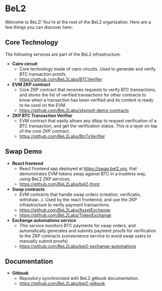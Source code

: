 # BeL2

Welcome to BeL2! You're at the root of the BeL2 organization. Here are a few things you can discover here:

## Core Technology

The following services are part of the BeL2 infrastructure.

- **Cairo circuit**
  - Core technology made of cairo circuits. Used to generate and verify BTC transaction proofs.
  - https://github.com/BeL2Labs/BTCVerifier
- **EVM ZKP contract**
  - Core ZKP contract that receives requests to verify BTC transactions, and stores the list of verified transactions for other contracts to know when a transaction has been verified and its content is ready to be used on the EVM.
  - https://github.com/BeL2Labs/zkproof-demo-contracts
- **ZKP BTC Transaction Verifier**
  - EVM contract that easily allows any dApp to request verification of a BTC transaction, and get the verification status. This is a layer on top of the core ZKP contract.
  - https://github.com/BeL2Labs/BtcTxVerifier

## Swap Demo

- **React frontend**
  - React frontend app deployed at https://swap.bel2.org, that demonstrates EVM tokens swap against BTC in a trustless way, using BeL2 ZKP services.
  - https://github.com/BeL2Labs/bel2-front
- **Swap contracts**
  - EVM contracts that handle swap orders (creation, verificatin, withdraw...). Used by the react frontennd, and use the ZKP infrastructure to verify payment transactions.
  - https://github.com/BeL2Labs/AssetExchange
  - https://github.com/BeL2Labs/TokenExchange
- **Exchange automations service**
  - This service monitors BTC payments for swap orders, and automatically generates and submits payment proofs for verification to the ZKP contracts (convenience service to avoid swap users to manually submit proofs).
  - https://github.com/BeL2Labs/bel2-exchange-automations

## Documentation

- **Gitbook**
  - Repository synchronized with BeL2 gitbook documentation.
  - https://github.com/BeL2Labs/bel2-gitbook
